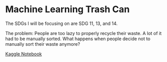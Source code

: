 # Machine Learning Trash Can
The SDGs I will be focusing on are SDG 11, 13, and 14.

The problem: People are too lazy to properly recycle their waste. A lot of it had to be manually sorted. What happens when people decide not to manually sort their waste anymore?

[Kaggle Notebook](https://www.kaggle.com/code/michaelhu12/notebook94767918bf/edit)

